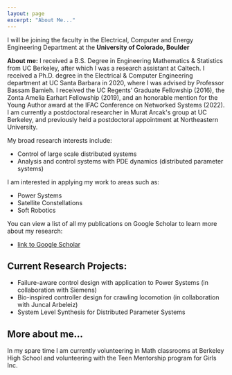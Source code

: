 ```yaml
---
layout: page
excerpt: "About Me..."
---
```


I will be joining the faculty in the Electrical, Computer and Energy Engineering Department at the **University of Colorado, Boulder**


**About me:** I received a B.S. Degree in Engineering Mathematics & Statistics from UC Berkeley, after which I was a research assistant at Caltech. I received a Ph.D. degree in the Electrical & Computer Engineering department at UC Santa Barbara in 2020, where I was advised by Professor Bassam Bamieh. I received the UC Regents’ Graduate Fellowship (2016),
the Zonta Amelia Earhart Fellowship (2019), and an honorable mention for the Young Author award at the IFAC Conference on Networked Systems (2022). I am currently a postdoctoral researcher in Murat Arcak's group at UC Berkeley, and previously held a postdoctoral appointment at Northeastern University.

My broad research interests include: 

- Control of large scale distributed systems 
- Analysis and control systems with PDE dynamics (distributed parameter systems)

I am interested in applying my work to areas such as:

- Power Systems
- Satellite Constellations
- Soft Robotics

You can view a list of all my publications on Google Scholar to learn more about my research:

- [link to Google Scholar](https://scholar.google.com/citations?user=WzacMi8AAAAJ&hl=en&authuser=1)



## Current Research Projects:

- Failure-aware control design with application to Power Systems (in collaboration with Siemens)
- Bio-inspired controller design for crawling locomotion (in collaboration with Juncal Arbeleiz) 
- System Level Synthesis for Distributed Parameter Systems


## More about me...

In my spare time I am currently volunteering in Math classrooms at Berkeley High School and volunteering with the Teen Mentorship program for Girls Inc. 
